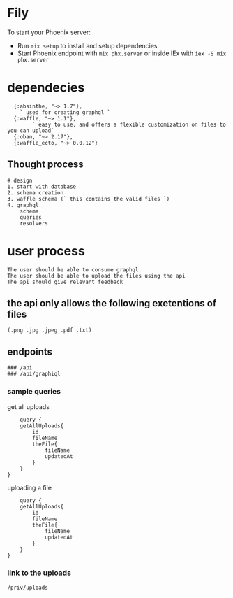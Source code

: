 # Fily

To start your Phoenix server:

  * Run `mix setup` to install and setup dependencies
  * Start Phoenix endpoint with `mix phx.server` or inside IEx with `iex -S mix phx.server`

# dependecies
      {:absinthe, "~> 1.7"},
        ` used for creating graphql `
      {:waffle, "~> 1.1"},
            ` easy to use, and offers a flexible customization on files to you can upload`
      {:oban, "~> 2.17"},
      {:waffle_ecto, "~> 0.0.12"}

## Thought process
    # design
    1. start with database 
    2. schema creation
    3. waffle schema (` this contains the valid files `)
    4. graphql
        schema
        queries
        resolvers

# user process
    The user should be able to consume graphql 
    The user should be able to upload the files using the api
    The api should give relevant feedback
    
## the api only allows the following exetentions of files
    (.png .jpg .jpeg .pdf .txt)      

## endpoints

    ### /api
    ### /api/graphiql

### sample queries
get all uploads
```
    query {
	getAllUploads{
		id
		fileName
		theFile{
			fileName
			updatedAt
		}
	}
}
```

uploading  a file

```
    query {
	getAllUploads{
		id
		fileName
		theFile{
			fileName
			updatedAt
		}
	}
}

```

### link to the uploads
    /priv/uploads
